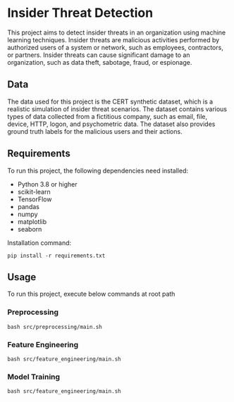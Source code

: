 # Insider Threat Detection

This project aims to detect insider threats in an organization using machine learning techniques. Insider threats are malicious activities performed by authorized users of a system or network, such as employees, contractors, or partners. Insider threats can cause significant damage to an organization, such as data theft, sabotage, fraud, or espionage.

## Data

The data used for this project is the CERT synthetic dataset, which is a realistic simulation of insider threat scenarios. The dataset contains various types of data collected from a fictitious company, such as email, file, device, HTTP, logon, and psychometric data. The dataset also provides ground truth labels for the malicious users and their actions.

## Requirements

To run this project, the following dependencies need installed:

- Python 3.8 or higher
- scikit-learn
- TensorFlow
- pandas
- numpy
- matplotlib
- seaborn

Installation command:

`pip install -r requirements.txt`

## Usage

To run this project, execute below commands at root path

### Preprocessing
`bash src/preprocessing/main.sh`

### Feature Engineering
`bash src/feature_engineering/main.sh`

### Model Training
`bash src/feature_engineering/main.sh`